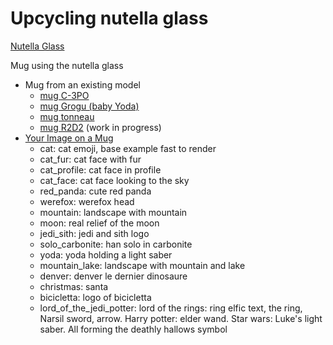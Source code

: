 # Upcycling nutella glass

[Nutella Glass](nutellaGlass/nutellaGlass.md)

Mug using the nutella glass

- Mug from an existing model
    - [mug C-3PO](mugC3po/mugC3po.md)
    - [mug Grogu (baby Yoda)](mugGrogu/mugGrogu.md)
    - [mug tonneau](mugTonneau/mugTonneau.md)
    - [mug R2D2](mugR2d2/mugR2d2.md) (work in progress)
- [Your Image on a Mug](mugImage/mugImage.md)
    - cat: cat emoji, base example fast to render
    - cat_fur: cat face with fur
    - cat_profile: cat face in profile
    - cat_face: cat face looking to the sky
    - red_panda: cute red panda
    - werefox: werefox head
    - mountain: landscape with mountain
    - moon: real relief of the moon
    - jedi_sith: jedi and sith logo
    - solo_carbonite: han solo in carbonite
    - yoda: yoda holding a light saber
    - mountain_lake: landscape with mountain and lake
    - denver: denver le dernier dinosaure
    - christmas: santa
    - bicicletta: logo of bicicletta
    - lord_of_the_jedi_potter: lord of the rings: ring elfic text, the ring, Narsil sword, arrow. Harry potter: elder
      wand. Star wars: Luke's light saber. All forming the deathly hallows symbol
